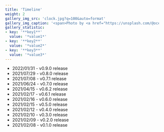```yaml
---
title: 'Timeline'
weight: 2
gallery_img_src: 'clock.jpg?q=100&auto=format'
gallery_img_caption: '<span>Photo by <a href="https://unsplash.com/@oceanng?utm_source=unsplash&amp;utm_medium=referral&amp;utm_content=creditCopyText">Ocean Ng</a> on <a href="https://unsplash.com/s/photos/clock?utm_source=unsplash&amp;utm_medium=referral&amp;utm_content=creditCopyText">Unsplash</a></span>'
gallery_statistic:
- key: '**key1**'
  value: '*value1*'
- key: '**key2**'
  value: '*value2*'
- key: '**key3**'
  value: '*value3*'
---
```


* 2022/01/31 - v0.9.0 release
* 2021/07/29 - v0.8.0 release
* 2021/07/08 - v0.7.1 release
* 2021/06/24 - v0.7.0 release
* 2021/04/15 - v0.6.2 release
* 2021/02/17 - v0.6.1 release
* 2021/02/16 - v0.6.0 release
* 2021/02/15 - v0.5.0 release
* 2021/02/12 - v0.4.0 release
* 2021/02/10 - v0.3.0 release
* 2021/02/09 - v0.2.0 release
* 2021/02/08 - v0.1.0 release
